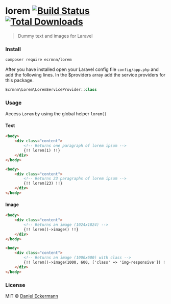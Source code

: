 # lorem [![Build Status](https://travis-ci.org/ecrmnn/lorem.svg?branch=master)](https://travis-ci.org/ecrmnn/lorem) [![Total Downloads](https://poser.pugx.org/ecrmnn/lorem/downloads)](https://packagist.org/packages/ecrmnn/lorem)

> Dummy text and images for Laravel

### Install
```bash
composer require ecrmnn/lorem
```

After you have installed open your Laravel config file ``config/app.php`` and add the following lines.
In the $providers array add the service providers for this package.
```php
Ecrmnn\Lorem\LoremServiceProvider::class
```

### Usage
Access ``Lorem`` by using the global helper ``lorem()``

#### Text
```html
<body>
    <div class="content">
        <!-- Returns one paragraph of lorem ipsum -->
        {!! lorem(1) !!}
    </div>
</body>
```
```html
<body>
    <div class="content">
        <!-- Returns 23 paragraphs of lorem ipsum -->
        {!! lorem(23) !!}
    </div>
</body>
```

#### Image
```html
<body>
    <div class="content">
        <!-- Returns an image (1024x1024) -->
        {!! lorem()->image() !!}
    </div>
</body>
```

```html
<body>
    <div class="content">
        <!-- Returns an image (1000x600) with class -->
        {!! lorem()->image(1000, 600, ['class' => 'img-responsive']) !!}
    </div>
</body>
```

### License
MIT © [Daniel Eckermann](http://danieleckermann.com)
